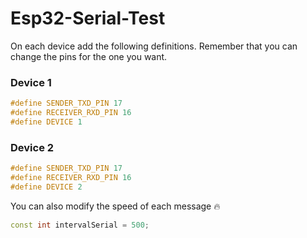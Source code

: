 # Esp32-Serial-Test

On each device add the following definitions. Remember that you can change the pins for the one you want.

### Device 1

```c++
#define SENDER_TXD_PIN 17
#define RECEIVER_RXD_PIN 16
#define DEVICE 1
```

### Device 2

```c++
#define SENDER_TXD_PIN 17
#define RECEIVER_RXD_PIN 16
#define DEVICE 2
```

You can also modify the speed of each message 🔥

```c++
const int intervalSerial = 500;
```
